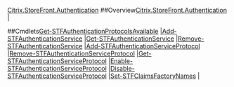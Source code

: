 [Citrix.StoreFront.Authentication](Citrix.StoreFront.Authentication)
##Overview[Citrix.StoreFront.Authentication](Citrix.StoreFront.Authentication)
|##Cmdlets[Get-STFAuthenticationProtocolsAvailable](Get-STFAuthenticationProtocolsAvailable)
|[Add-STFAuthenticationService](Add-STFAuthenticationService)
|[Get-STFAuthenticationService](Get-STFAuthenticationService)
|[Remove-STFAuthenticationService](Remove-STFAuthenticationService)
|[Add-STFAuthenticationServiceProtocol](Add-STFAuthenticationServiceProtocol)
|[Remove-STFAuthenticationServiceProtocol](Remove-STFAuthenticationServiceProtocol)
|[Get-STFAuthenticationServiceProtocol](Get-STFAuthenticationServiceProtocol)
|[Enable-STFAuthenticationServiceProtocol](Enable-STFAuthenticationServiceProtocol)
|[Disable-STFAuthenticationServiceProtocol](Disable-STFAuthenticationServiceProtocol)
|[Set-STFClaimsFactoryNames](Set-STFClaimsFactoryNames)
|